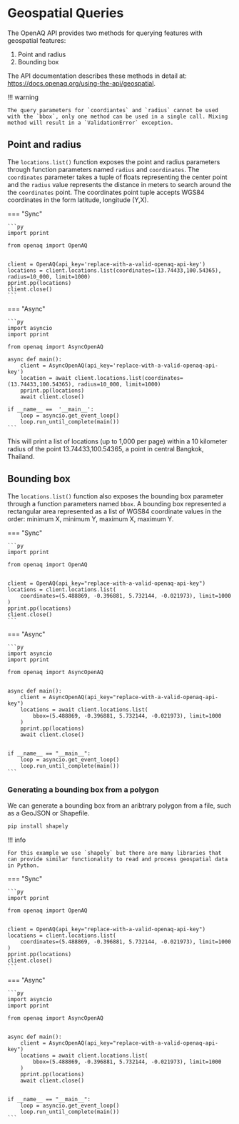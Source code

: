 # Geospatial Queries

The OpenAQ API provides two methods for querying features with geospatial
features:

1. Point and radius
2. Bounding box

The API documentation describes these methods in detail at:
<https://docs.openaq.org/using-the-api/geospatial>.

!!! warning

    The query parameters for `coordiantes` and `radius` cannot be used with the `bbox`, only one method can be used in a single call. Mixing method will result in a `ValidationError` exception.

## Point and radius

The `locations.list()` function exposes the point and radius parameters through
function parameters named `radius` and `coordinates`. The `coordinates`
parameter takes a tuple of floats representing the center point and the `radius`
value represents the distance in meters to search around the the `coordinates`
point. The coordinates point tuple accepts WGS84 coordinates in the form
latitude, longitude (Y,X).

=== "Sync"

    ```py
    import pprint

    from openaq import OpenAQ


    client = OpenAQ(api_key='replace-with-a-valid-openaq-api-key')
    locations = client.locations.list(coordinates=(13.74433,100.54365), radius=10_000, limit=1000)
    pprint.pp(locations)
    client.close()
    ```

=== "Async"

    ```py
    import asyncio
    import pprint

    from openaq import AsyncOpenAQ

    async def main():
        client = AsyncOpenAQ(api_key='replace-with-a-valid-openaq-api-key')
        location = await client.locations.list(coordinates=(13.74433,100.54365), radius=10_000, limit=1000)
        pprint.pp(locations)
        await client.close()

    if __name__ ==  '__main__':
        loop = asyncio.get_event_loop()
        loop.run_until_complete(main())
    ```

This will print a list of locations (up to 1,000 per page) within a 10 kilometer radius of the point 13.74433,100.54365, a point in central Bangkok, Thailand.


## Bounding box

The `locations.list()` function also exposes the bounding box parameter through a
function parameters named `bbox`. A bounding box represented a rectangular area represented as a list of WGS84 coordinate values in the order: minimum X, minimum Y, maximum X, maximum Y.

=== "Sync"

    ```py
    import pprint

    from openaq import OpenAQ


    client = OpenAQ(api_key="replace-with-a-valid-openaq-api-key")
    locations = client.locations.list(
        coordinates=(5.488869, -0.396881, 5.732144, -0.021973), limit=1000
    )
    pprint.pp(locations)
    client.close()
    ```

=== "Async"

    ```py
    import asyncio
    import pprint

    from openaq import AsyncOpenAQ


    async def main():
        client = AsyncOpenAQ(api_key="replace-with-a-valid-openaq-api-key")
        locations = await client.locations.list(
            bbox=(5.488869, -0.396881, 5.732144, -0.021973), limit=1000
        )
        pprint.pp(locations)
        await client.close()


    if __name__ == "__main__":
        loop = asyncio.get_event_loop()
        loop.run_until_complete(main())
    ```

### Generating a bounding box from a polygon

We can generate a bounding box from an aribtrary polygon from a file, such as a GeoJSON or Shapefile. 

```sh
pip install shapely
```

!!! info

    For this example we use `shapely` but there are many libraries that can provide similar functionality to read and process geospatial data in Python.

=== "Sync"

    ```py
    import pprint

    from openaq import OpenAQ


    client = OpenAQ(api_key="replace-with-a-valid-openaq-api-key")
    locations = client.locations.list(
        coordinates=(5.488869, -0.396881, 5.732144, -0.021973), limit=1000
    )
    pprint.pp(locations)
    client.close()
    ```

=== "Async"

    ```py
    import asyncio
    import pprint

    from openaq import AsyncOpenAQ


    async def main():
        client = AsyncOpenAQ(api_key="replace-with-a-valid-openaq-api-key")
        locations = await client.locations.list(
            bbox=(5.488869, -0.396881, 5.732144, -0.021973), limit=1000
        )
        pprint.pp(locations)
        await client.close()


    if __name__ == "__main__":
        loop = asyncio.get_event_loop()
        loop.run_until_complete(main())
    ```
